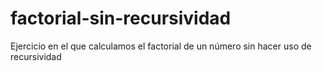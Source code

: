 # factorial-sin-recursividad
Ejercicio en el que calculamos el factorial de un número sin hacer uso de recursividad
